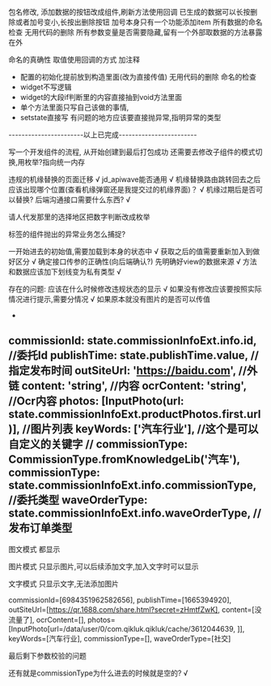 包名修改,
添加数据的按钮改成组件,刷新方法使用回调
已生成的数据可以长按删除或者加号变小,长按出删除按钮
加号本身只有一个功能添加item
所有数据的命名检查
无用代码的删除
所有参数变量是否需要隐藏,留有一个外部取数据的方法暴露在外




命名的真确性
取值使用回调的方式
加注释


- 配置的初始化提前放到构造里面(改为直接传值)
无用代码的删除
命名的检查
- widget不写逻辑
- widget的大段if判断里的内容直接抽到void方法里面
- 单个方法里面只写自己该做的事情,
- setstate直接写
有问题的地方应该要直接抛异常,指明异常的类型


-----------------------以上已完成------------------------

写一个开发组件的流程, 从开始创建到最后打包成功
还需要去修改子组件的模式切换,用枚举?指向统一内存

违规的机缘替换的页面迁移    √
jd_apiwave能否通用    √
机缘替换路由跳转回去之后应该出现哪个位置(查看机缘弹窗还是我提交过的机缘界面)？    √
机缘过期后是否可以替换?
后端沟通接口需要什么东西?    √

请人代发那里的选择地区把数字判断改成枚举

标签的组件抛出的异常业务怎么捕捉?

一开始进去的初始值,需要加载到本身的状态中    √
获取之后的值需要重新加入到做好区分    √
确定接口传参的正确性(向后端确认?)
先明确好view的数据来源    √
方法和数据应该加下划线变为私有类型    √

存在的问题:
应该在什么时候修改违规状态的显示    √
如果没有修改应该要按照实际情况进行提示,需要分情况    √
如果原本就没有图片的是否可以传值

- 
commissionId: state.commissionInfoExt.info.id, //委托Id
publishTime: state.publishTime.value, //指定发布时间
outSiteUrl: 'https://baidu.com', //外链
content: 'string', //内容
ocrContent: 'string', //Ocr内容
photos: [InputPhoto(url: state.commissionInfoExt.productPhotos.first.url)], //图片列表
keyWords: ['汽车行业'], //这个是可以自定义的关键字
// commissionType: CommissionType.fromKnowledgeLib('汽车'),
commissionType: state.commissionInfoExt.info.commissionType, //委托类型
waveOrderType: state.commissionInfoExt.info.waveOrderType, //发布订单类型
- 


图文模式
都显示


图片模式
只显示图片,可以后续添加文字,加入文字时可以显示


文字模式
只显示文字,无法添加图片



commissionId=[6984351962582656], publishTime=[1665394920], outSiteUrl=[https://qr.1688.com/share.html?secret=zHmtfZwK], content=[没流量了], ocrContent=[], photos=[InputPhoto[url=/data/user/0/com.qikluk.qikluk/cache/3612044639, ]], keyWords=[汽车行业], commissionType=[], waveOrderType=[社交]



最后剩下参数校验的问题

还有就是commissionType为什么进去的时候就是空的? √

